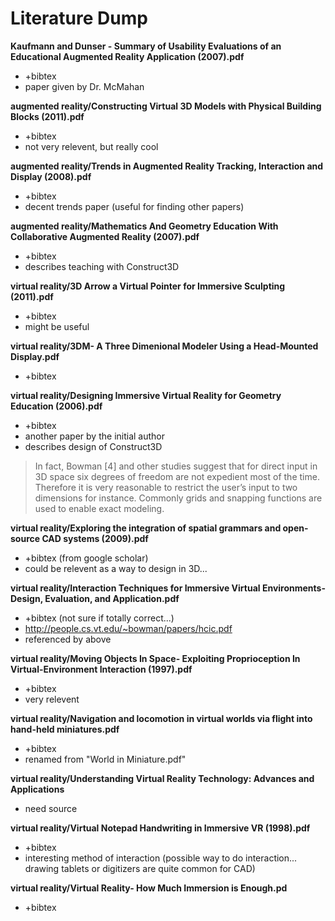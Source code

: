 Literature Dump
===============

__Kaufmann and Dunser - Summary of Usability Evaluations of an Educational Augmented Reality Application (2007).pdf__
* +bibtex
* paper given by Dr. McMahan

__augmented reality/Constructing Virtual 3D Models with Physical Building Blocks (2011).pdf__
* +bibtex
* not very relevent, but really cool

__augmented reality/Trends in Augmented Reality Tracking, Interaction and Display (2008).pdf__
* +bibtex
* decent trends paper (useful for finding other papers)

__augmented reality/Mathematics And Geometry Education With Collaborative Augmented Reality (2007).pdf__
* +bibtex
* describes teaching with Construct3D

__virtual reality/3D Arrow a Virtual Pointer for Immersive Sculpting (2011).pdf__
* +bibtex
* might be useful

__virtual reality/3DM- A Three Dimenional Modeler Using a Head-Mounted Display.pdf__
* +bibtex

__virtual reality/Designing Immersive Virtual Reality for Geometry Education (2006).pdf__
* +bibtex
* another paper by the initial author
* describes design of Construct3D

> In fact, Bowman [4] and other studies suggest that for direct input in 3D space six degrees of freedom are not expedient most of the time. Therefore it is very reasonable to restrict the user’s input to two dimensions for instance.  Commonly grids and snapping functions are used to enable exact modeling.

__virtual reality/Exploring the integration of spatial grammars and open-source CAD systems (2009).pdf__
* +bibtex (from google scholar)
* could be relevent as a way to design in 3D...

__virtual reality/Interaction Techniques for Immersive Virtual Environments- Design, Evaluation, and Application.pdf__
* +bibtex (not sure if totally correct...)
* http://people.cs.vt.edu/~bowman/papers/hcic.pdf
* referenced by above

__virtual reality/Moving Objects In Space- Exploiting Proprioception In Virtual-Environment Interaction (1997).pdf__
* +bibtex
* very relevent

__virtual reality/Navigation and locomotion in virtual worlds via flight into hand-held miniatures.pdf__
* +bibtex
* renamed from "World in Miniature.pdf"

__virtual reality/Understanding Virtual Reality Technology: Advances and Applications__
* need source

__virtual reality/Virtual Notepad Handwriting in Immersive VR (1998).pdf__
* +bibtex
* interesting method of interaction (possible way to do interaction...  drawing tablets or digitizers are quite common for CAD)

__virtual reality/Virtual Reality- How Much Immersion is Enough.pd__
* +bibtex

